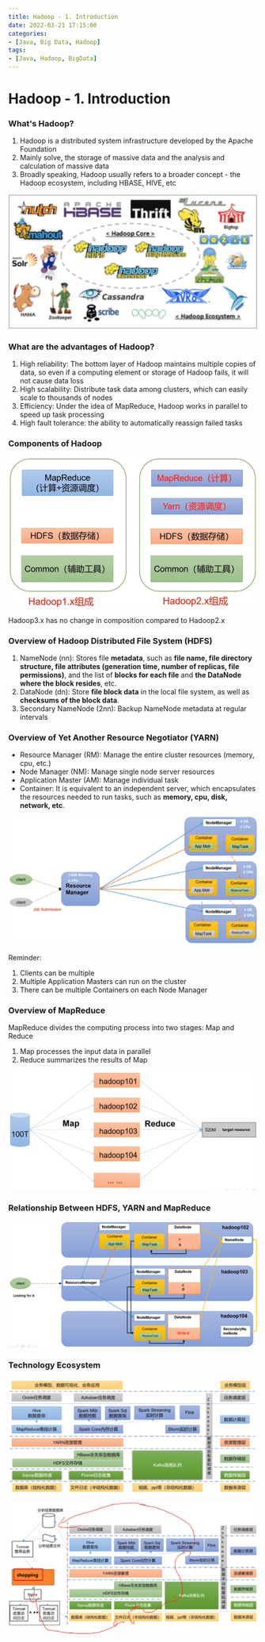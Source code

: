 ```yaml
---
title: Hadoop - 1. Introduction
date: 2022-03-21 17:15:00
categories:
- [Java, Big Data, Hadoop]
tags: 
- [Java, Hadoop, BigData]
---
```


# Hadoop - 1. Introduction

### What's Hadoop?

1. Hadoop is a distributed system infrastructure developed by the Apache Foundation
2. Mainly solve, the storage of massive data and the analysis and calculation of massive data
3. Broadly speaking, Hadoop usually refers to a broader concept - the Hadoop ecosystem, including HBASE, HIVE, etc

![image-20220321161607259](https://raw.githubusercontent.com/2855239858/myBlog/8b593413bf68f64198bc4db50da340a78c6f4813/source/_posts/Hadoop%20-%201.%20Introduction.assets/image-20220321161607259.png)

<!--more-->

### What are the advantages of Hadoop?

1. High reliability: The bottom layer of Hadoop maintains multiple copies of data, so even if a computing element or storage of Hadoop fails, it will not cause data loss
2. High scalability: Distribute task data among clusters, which can easily scale to thousands of nodes
3. Efficiency: Under the idea of MapReduce, Hadoop works in parallel to speed up task processing
4. High fault tolerance: the ability to automatically reassign failed tasks

### Components of Hadoop

![image-20220321162446307](https://raw.githubusercontent.com/2855239858/myBlog/8b593413bf68f64198bc4db50da340a78c6f4813/source/_posts/Hadoop%20-%201.%20Introduction.assets/image-20220321162446307.png)

Hadoop3.x has no change in composition compared to Hadoop2.x

### Overview of Hadoop Distributed File System (HDFS)

1. NameNode (nn): Stores file **metadata**, such as **file name, file directory structure, file attributes (generation time, number of replicas, file permissions)**, and the list of **blocks for each file** and **the DataNode where the block resides**, etc.
2. DataNode (dn): Store **file block data** in the local file system, as well as **checksums of the block data**.
3. Secondary NameNode (2nn): Backup NameNode metadata at regular intervals

### Overview of Yet Another Resource Negotiator (YARN)

- Resource Manager (RM): Manage the entire cluster resources (memory, cpu, etc.)
- Node Manager (NM): Manage single node server resources
- Application Master (AM): Manage individual task
- Container: It is equivalent to an independent server, which encapsulates the resources needed to run tasks, such as **memory, cpu, disk, network, etc**.

![image-20220321163802165](https://raw.githubusercontent.com/2855239858/myBlog/8b593413bf68f64198bc4db50da340a78c6f4813/source/_posts/Hadoop%20-%201.%20Introduction.assets/image-20220321163802165.png)

Reminder:

1. Clients can be multiple
2. Multiple Application Masters can run on the cluster
3. There can be multiple Containers on each Node Manager

### Overview of MapReduce

MapReduce divides the computing process into two stages: Map and Reduce

1. Map processes the input data in parallel
2. Reduce summarizes the results of Map

![image-20220321165315360](https://raw.githubusercontent.com/2855239858/myBlog/8b593413bf68f64198bc4db50da340a78c6f4813/source/_posts/Hadoop%20-%201.%20Introduction.assets/image-20220321165315360.png)

### Relationship Between HDFS, YARN and MapReduce

![image-20220321165928634](https://raw.githubusercontent.com/2855239858/myBlog/8b593413bf68f64198bc4db50da340a78c6f4813/source/_posts/Hadoop%20-%201.%20Introduction.assets/image-20220321165928634.png)

### Technology Ecosystem

![image-20220321170920278](https://raw.githubusercontent.com/2855239858/myBlog/8b593413bf68f64198bc4db50da340a78c6f4813/source/_posts/Hadoop%20-%201.%20Introduction.assets/image-20220321170920278.png)

![image-20220321171129463](https://raw.githubusercontent.com/2855239858/myBlog/8b593413bf68f64198bc4db50da340a78c6f4813/source/_posts/Hadoop%20-%201.%20Introduction.assets/image-20220321171129463.png)